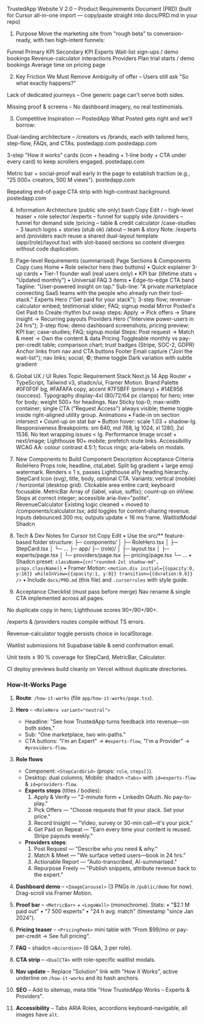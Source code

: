TrustedApp Website V 2.0 – Product Requirements Document (PRD)
(built for Cursor all-in-one import — copy/paste straight into docs/PRD.md in your repo)

1. Purpose
Move the marketing site from "rough beta" to conversion-ready, with two high-intent funnels:

Funnel	Primary KPI	Secondary KPI
Experts	Wait-list sign-ups / demo bookings	Revenue-calculator interactions
Providers	Plan trial starts / demo bookings	Average time on pricing page

2. Key Friction We Must Remove
Ambiguity of offer – Users still ask "So what exactly happens?"

Lack of dedicated journeys – One generic page can't serve both sides.

Missing proof & screens – No dashboard imagery, no real testimonials.

3. Competitive Inspiration — PostedApp
What Posted gets right and we'll borrow:

Dual-landing architecture – /creators vs /brands, each with tailored hero, step-flow, FAQs, and CTAs. 
postedapp.com
postedapp.com

3-step "How it works" cards (icon + heading + 1-line body + CTA under every card) to keep scrollers engaged. 
postedapp.com

Metric bar + social-proof wall early in the page to establish traction (e.g., "25 000+ creators, 500 M views"). 
postedapp.com

Repeating end-of-page CTA strip with high-contrast background. 
postedapp.com

4. Information Architecture (public site only)
bash
Copy
Edit
/                   – high-level teaser + role selector
/experts            – funnel for supply side
/providers          – funnel for demand side
/pricing            – table & credit calculator
/case-studies       – 3 launch logos + stories (stub ok)
/about              – team & story
Note: /experts and /providers each reuse a shared dual-layout template (app/(role)/layout.tsx) with slot-based sections so content diverges without code duplication.

5. Page-level Requirements (summarised)
Page	Sections & Components	Copy cues
Home	• Role selector hero (two buttons)
• Quick explainer 3-up cards
• Tier-1 founder wall (real users only)
• KPI bar (lifetime stats + "Updated monthly")
• Universal FAQ 3 items
• Edge-to-edge CTA band	Tagline: "User-powered insight on tap."
Sub-line: "A private marketplace connecting SaaS teams with the people who already run their tool-stack."
Experts	Hero ("Get paid for your stack"); 3-step flow; revenue-calculator embed; testimonial slider; FAQ; signup modal	Mirror Posted's Get Paid to Create rhythm but swap steps: Apply → Pick offers → Share insight → Recurring payouts
Providers	Hero ("Interview power-users in 24 hrs"); 3-step flow; demo dashboard screenshots; pricing preview; KPI bar; case-studies; FAQ; signup modal	Steps: Post request → Match & meet → Own the content & data
Pricing	Toggleable monthly vs pay-per-credit table; comparison chart; trust badges (Stripe, SOC-2, GDPR)	Anchor links from nav and CTA buttons
Footer	Email capture ("Join the wait-list"); nav links; social; ©; theme toggle	Dark variation with subtle gradient

6. Global UX / UI Rules
Topic	Requirement
Stack	Next.js 14 App Router + TypeScript, Tailwind v3, shadcn/ui, Framer Motion.
Brand Palette	#0F0F0F bg, #FAFAFA copy, accent #7F5BFF (primary) + #14E956 (success).
Typography	display-4xl (80/72/64 px clamps) for hero; inter for body; weight 500+ for headings.
Nav	Sticky top-0; max-width container; single CTA ("Request Access") always visible; theme toggle inside right-aligned utility group.
Animations	• Fade-in on section intersect
• Count-up on stat bar
• Button hover: scale 1.03 + shadow-lg.
Responsiveness	Breakpoints: sm 640, md 768, lg 1024, xl 1280, 2xl 1536. No text wrapping issues < lg.
Performance	Image srcset + next/image; Lighthouse 90+ mobile; prefetch route links.
Accessibility	WCAG AA: colour contrast 4.5:1; focus rings; aria-labels on modals.

7. New Components to Build
Component	Description	Acceptance Criteria
RoleHero	Props role, headline, ctaLabel. Split bg gradient + large emoji watermark.	Renders ≤ 1 s, passes Lighthouse a11y heading hierarchy.
StepCard	Icon (svg), title, body, optional CTA. Variants: vertical (mobile) / horizontal (desktop grid).	Clickable area entire card; keyboard focusable.
MetricBar	Array of {label, value, suffix}; count-up on inView.	Stops at correct integer; accessible aria-live="polite".
RevenueCalculator	Existing logic cleaned + moved to /components/calculator.tsx; add toggles for content-sharing revenue.	Inputs debounced 300 ms; outputs update < 16 ms frame.
WaitlistModal	Shadcn <Dialog> + <Form> (name, email, role, company); hits /api/waitlist.	98% + deliverability to Postmark; success toast.

8. Tech & Dev Notes for Cursor
txt
Copy
Edit
• Use the src/** feature-based folder structure:
  ├─ components/
  │   ├─ RoleHero.tsx
  │   ├─ StepCard.tsx
  │   └─ ...
  ├─ app/
      ├─ (role)/
      │   ├─ layout.tsx
      │   ├─ experts/page.tsx
      │   └─ providers/page.tsx
      ├─ pricing/page.tsx
      └─ ...
• Shadcn preset: `className={cn("rounded-2xl shadow-md", props.className)}`
• Framer Motion: `<motion.div initial={{opacity:0, y:16}} whileInView={{opacity:1, y:0}} transition={{duration:0.6}} />`
• Include `docs/PRD.md` (this file) and `.cursorrules` with style guide.
9. Acceptance Checklist (must pass before merge)
Nav rename & single CTA implemented across all pages.

No duplicate copy in hero; Lighthouse scores 90+/90+/90+.

/experts & /providers routes compile without TS errors.

Revenue-calculator toggle persists choice in localStorage.

Waitlist submissions hit Supabase table & send confirmation email.

Unit tests ≥ 90 % coverage for StepCard, MetricBar, Calculator.

CI deploy previews build cleanly on Vercel without duplicate directories.

### How-It-Works Page

1. **Route**: `/how-it-works` (file `app/how-it-works/page.tsx`).  
2. **Hero** – `<RoleHero variant="neutral">`  
   - Headline: "See how TrustedApp turns feedback into revenue—on both sides."  
   - Sub: "One marketplace, two win-paths."  
   - CTA buttons: "I'm an Expert" → `#experts-flow`, "I'm a Provider" → `#providers-flow`.  

3. **Role flows**  
   - Component: `<StepCardGrid>` (props: `role`, `steps[]`).  
   - Desktop: dual columns; Mobile: shadcn `<Tabs>` with `id=experts-flow` & `id=providers-flow`.  
   - **Experts steps** (titles / bodies):
     1. Apply & Verify — "2-minute form + LinkedIn OAuth. No pay-to-play."  
     2. Pick Offers — "Choose requests that fit your stack. Set your price."  
     3. Record Insight — "Video, survey or 30-min call—it's your pick."  
     4. Get Paid on Repeat — "Earn every time your content is reused. Stripe payouts weekly."  
   - **Providers steps**:
     1. Post Request — "Describe who you need & why."  
     2. Match & Meet — "We surface vetted users—book in 24 hrs."  
     3. Actionable Report — "Auto-transcribed, AI-summarised."  
     4. Repurpose Freely — "Publish snippets, attribute revenue back to the expert."  

4. **Dashboard demo** – `<ImageCarousel>` (3 PNGs in `/public/demo` for now). Drag-scroll via Framer Motion.

5. **Proof bar** – `<MetricBar>` + `<LogoWall>` (monochrome). Stats:
   • "$2.1 M paid out"   • "7 500 experts"   • "24 h avg. match" (timestamp "since Jan 2024").

6. **Pricing teaser** – `<PricingPeek>` mini table with "From $99/mo or pay-per-credit → See full pricing".

7. **FAQ** – shadcn `<Accordion>` (6 Q&A, 3 per role).

8. **CTA strip** – `<DualCTA>` with role-specific waitlist modals.

9. **Nav update** – Replace "Solution" link with "How it Works", active underline on `/how-it-works` and its hash anchors.

10. **SEO** – Add to sitemap, meta title "How TrustedApp Works – Experts & Providers".

11. **Accessibility** – Tabs ARIA Roles, accordions keyboard-navigable, all images have `alt`.

